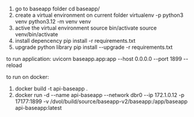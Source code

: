 1. go to baseapp folder
    cd baseapp/
2. create a virtual environment on current folder
    virtualenv -p python3 venv
    python3.12 -m venv venv
3. active the virtual environment
    source bin/activate
    source venv/bin/activate
4. install depencency
    pip install -r requirements.txt
5. upgrade python library
    pip install --upgrade -r requirements.txt

to run application:
    uvicorn baseapp.app:app --host 0.0.0.0 --port 1899 --reload

to run on docker:
1. docker build -t api-baseapp .
2. docker run -d --name api-baseapp --network dbr0 --ip 172.1.0.12 -p 17177:1899 -v /dvol/build/source/baseapp-v2/baseapp:/app/baseapp api-baseapp:latest